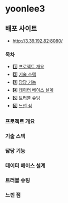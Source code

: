 # yoonlee3

## 배포 사이트
- http://3.39.192.82:8080/

### 목차
- 1️⃣ [프로젝트 개요](#프로젝트-개요)
- 2️⃣ [기술 스택](#기술-스택)
- 3️⃣ [담당 기능](#담당-기능)
- 4️⃣ [데이터 베이스 설계](#데이터-베이스-설계)
- 5️⃣ [트러블 슈팅](#트러블-슈팅)
- 6️⃣ [느낀 점](#느낀-점)

### 프로젝트 개요







### 기술 스택







### 담당 기능

### 데이터 베이스 설계

### 트러블 슈팅

### 느낀 점
